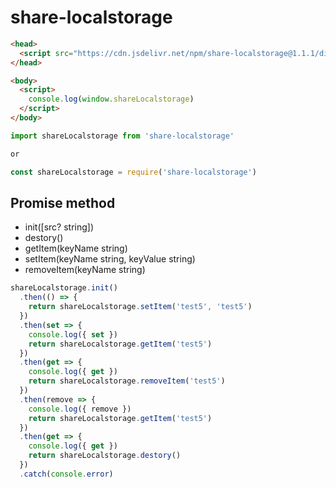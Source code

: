 # share-localstorage

``` html
<head>
  <script src="https://cdn.jsdelivr.net/npm/share-localstorage@1.1.1/dist/main.iife.js"></script>
</head>

<body>
  <script>
    console.log(window.shareLocalstorage)
  </script>
</body>
```

``` js
import shareLocalstorage from 'share-localstorage'

or

const shareLocalstorage = require('share-localstorage')
```

## Promise method
- init([src? string])
- destory()
- getItem(keyName string)
- setItem(keyName string, keyValue string)
- removeItem(keyName string)

``` js
shareLocalstorage.init()
  .then(() => {
    return shareLocalstorage.setItem('test5', 'test5')
  })
  .then(set => {
    console.log({ set })
    return shareLocalstorage.getItem('test5')
  })
  .then(get => {
    console.log({ get })
    return shareLocalstorage.removeItem('test5')
  })
  .then(remove => {
    console.log({ remove })
    return shareLocalstorage.getItem('test5')
  })
  .then(get => {
    console.log({ get })
    return shareLocalstorage.destory()
  })
  .catch(console.error)
```